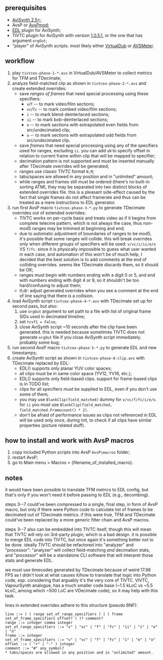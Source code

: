 ## prerequisites
- [AviSynth 2.5+](https://sourceforge.net/projects/avisynth2/);
- AvsP or [AvsPmod](https://github.com/AvsPmod/AvsPmod/releases);
- [EDL](https://github.com/8day/avs-edl/releases) plugin for AviSynth;
- TIVTC plugin for AviSynth with version [1.0.5.1](https://github.com/8day/avs-tivtc/releases), or the one that has argument `orgOut`;
- "player" of AviSynth scripts.  most likely either [VirtualDub](https://sourceforge.net/projects/virtualdub/?source=directory) or [AVSMeter](https://forum.doom9.org/showthread.php?t=174797).


## workflow
1. play `tivtcex-phase-1-*.avs` in VirtualDub/AVSMeter to collect metrics for TFM and TDecimate;
2. analyze field-matched clip as shown in `tivtcex-phase-2-*.avs` and create extended overrides:
	- save *ranges of frames* that need special processing using these specifiers:
		- `v`/`f` -- to mark video/film sections;
		- `vc`/`fc` -- to mark combed video/film sections;
		- `i` -- to mark blend-deinterlaced sections;
		- `ii` -- to mark bob-deinterlaced sections;
		- `e` -- to mark sections with extrapolated even fields from src/undecimated clip;
		- `o` -- to mark sections with extrapolated odd fields from src/undecimated clip.
	- save *frames* that need special processing using any of the specifiers used for ranges, excluding `ii`.  you can add `±N` to specify offset in relation to current frame within clip that will be mapped to specifier;
	- decimation pattern is not supported and must be inserted manually after TDecimate overrides will be generated;
	- ranges use classic TIVTC format `N,M`;
	- tabs/spaces are allowed in any position and in "unlimited" amount;
	- while ranges and frames still must be ordered (there's no built-in sorting ATM), they may be separated into two distinct blocks of extended overrides file.  this is a pleasant side-effect caused by the fact that single frames do not affect framerate and thus can be treated as a mere instructions to EDL generator.
3. run first AvsP macro `tivtcex-phase-3-*.py` to generate TDecimate overrides out of extended overrides:
	- TIVTC works on per-cycle basis and treats video as if it begins from complete telecine pattern, which is not always the case, thus non-mod5 ranges may be trimmed at beginning and end;
	- due to automatic adjustment of boundaries of ranges to be mod5, it's possible that some ranges will collide.  this will break overrides only when different groups of specifiers will be used: `v/vc/i/ii/e/o` VS `f/fc`.  since it is physically impossible to guess what user wanted in each case, and automation of this won't be of much help, I decided that the best solution is to add comments at the end of colliding overrides.  seems like TDecimate discards them, so it should be OK;
	- ranges must begin with numbers ending with a digit 0 or 5, and end with numbers ending with digit 4 or 9, so it shouldn't be too hard/confusing to adjust them;
	- tl;dr: adjust generated overrides when you see a comment at the end of line saying that there is a collision.
4. load AviSynth script `tivtcex-phase-4-*.avs` with TDecimate set up for second pass, but also:
	1. use `orgOut` argument to set path to a file with list of original frame SIDs used in decimated timeline;
	2. set `tcvf1 = False`;
	3. close AviSynth script ~10 seconds after the clip have been generated.  this is needed because sometimes TIVTC does not generate `orgOut` file if you close AviSynth script immediately.  probably some bug;
5. run second AvsP macro `tivtcex-phase-5-*.py` to generate EDL and new timestamps;
6. create AviSynth script as shown in `tivtcex-phase-6-clip.avs` with TDecimate replaced by EDL:
	- EDL() supports only planar YUV color spaces;
	- all clips must be in same color space (YV12, YV16, etc.);
	- EDL() supports only field-based clips.  support for frame-based clips is in TODO list;
	- clips for all specifiers must be supplied to EDL, even if you don't use some of them;
	- you may use `BlankClip(field_matched)` dummy for `v/vc/f/fc/i/e/o`.  for `ii` you must use `BlankClip(field_matched, field_matched.Framecount() * 2)`.
	- don't be afraid of performance issues as clips not referenced in EDL will be used only once, during init, to check if all clips have similar properties (picture related stuff).


## how to install and work with AvsP macros
1. copy included Python scripts into AvsP `AvsP\macros` folder;
2. restart AvsP;
3. go to Main menu > Macros > {filename_of_installed_macro}.


## notes
it would have been possible to translate TFM metrics to EDL config, but that's only if you won't need it before passing to EDL (e.g., decombing).

steps 3--7 could've been compressed to a single, final step, in form of AvsP macro, but only if there were Python code to calculate list of frames to be decimated out of TDecimate metrics.  if this were true, TFM and TDecimate could've been replaced by a more generic filter chain and AvsP macros.

steps 3--7 also can be embedded into TIVTC itself, though this will mean that TIVTC will rely on 3rd-party plugin, which is a bad design.  it is possible to merge EDL code into TIVTC, but once again it's something better not to be done.  ideally TIVTC should be refactored into "analyzer" and "processor": "analyzer" will collect field-matching *and* decimation stats, and "processor" will be a standalone CLI software that will interpret those stats and generate EDL.

we must use timecodes generated by TDecimate because of weird 17.98 FPS as I didn't look at what causes it/how to translate that logic into Python code, esp. considering that arguably it's the very core of TIVTC.  VIVTC, VapourSynth analogue, has a much smaller code base (~1.5 kLoC vs ~5.5 kLoC, among which ~500 LoC are VDecimate code), so it may help with this task.

lines in extended overrides adhere to this structure (pseudo BNF):
```
line ::= ( ( range set_of_range_specifiers ) | ( frame set_of_frame_specifiers offset? ) )? comment?
range ::= integer comma integer
set_of_range_specifiers ::= "v" | "vc" | "f" | "fc" | "ii" | "i" | "e" | "o"
frame ::= integer
set_of_frame_specifiers ::= "v" | "vc" | "f" | "fc" | "i" | "e" | "o"
offset ::= ( "+" | "-" ) integer
comment ::= "#" any_symbol?
* tabs/spaces are allowed in any position and in "unlimited" amount.
```

